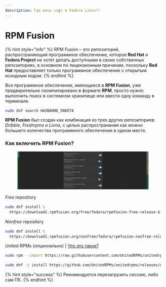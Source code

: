 ```yaml
---
description: Где весь софт в Fedora Linux?!
---
```


# RPM Fusion

{% hint style="info" %}
RPM Fusion – это репозиторий, распространяющий программное обеспечение, которое **Red Hat** и **Fedora Project** не хотят делать доступными в своих собственных репозиториях, в основном по лицензионным причинам, поскольку **Red Hat** предоставляет только программное обеспечение с открытым исходным кодом.
{% endhint %}

Все программное обеспечение, имеющееся в **RPM Fusion**, уже предварительно скомпилировано в формате **RPM**, просто нужно выполнить поиск в системном хранилище или ввести одну команду в терминале.

```bash
sudo dnf search НАЗВАНИЕ_ПАКЕТА
```

**RPM Fusion** был создан как комбинация из трех других репозиториев: _Dribble, Freshrpms и Livna_, с целью распространения как можно большего количества программного обеспечения в одном месте.

### Как включить RPM Fusion?

<figure><img src="../../.gitbook/assets/Снимок экрана от 2022-10-29 12-48-51.png" alt=""><figcaption></figcaption></figure>

_Free_ repository

```bash
sudo dnf install \
  https://download1.rpmfusion.org/free/fedora/rpmfusion-free-release-$(rpm -E %fedora).noarch.rpm
```

_Nonfree_ repository

```bash
sudo dnf install \
  https://download1.rpmfusion.org/nonfree/fedora/rpmfusion-nonfree-release-$(rpm -E %fedora).noarch.rpm
```

United RPMs (опционально) | [Что это такое?](https://unitedrpms.github.io/)

```bash
sudo rpm --import https://raw.githubusercontent.com/UnitedRPMs/unitedrpms/master/URPMS-GPG-PUBLICKEY-Fedora
```

```bash
sudo dnf -y install https://github.com/UnitedRPMs/unitedrpms/releases/download/20/unitedrpms-$(rpm -E %fedora)-20.fc$(rpm -E %fedora).noarch.rpm
```

{% hint style="success" %}
Рекомендуется перезагрузить сессию, либо сам ПК.
{% endhint %}
